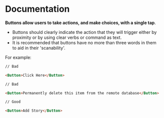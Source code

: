# Documentation

**Buttons allow users to take actions, and make choices, with a single tap**. 

- Buttons should clearly indicate the action that they will trigger either by proximity or by using clear verbs or command as text.
- It is recommended that buttons have no more than three words in them to aid in their 'scanability'.

For example:

```html
// Bad

<Button>Click Here</Button>
```

```html
// Bad

<Button>Permanently delete this item from the remote database</Button>
```

```html
// Good

<Button>Add Story</Button>
```